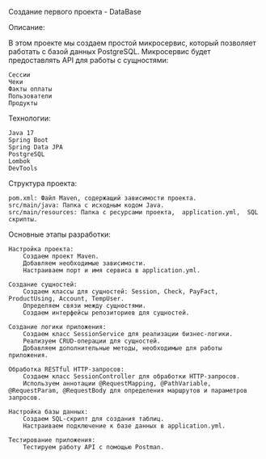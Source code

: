Создание первого проекта - DataBase

Описание:

В этом проекте мы создаем простой микросервис, который позволяет работать с базой данных PostgreSQL. Микросервис будет предоставлять API для работы с сущностями:

    Сессии
    Чеки
    Факты оплаты
    Пользователи
    Продукты

Технологии:

    Java 17
    Spring Boot
    Spring Data JPA
    PostgreSQL
    Lombok
    DevTools

Структура проекта:

    pom.xml: Файл Maven, содержащий зависимости проекта.
    src/main/java: Папка с исходным кодом Java.
    src/main/resources: Папка с ресурсами проекта,  application.yml,  SQL скрипты.
    

Основные этапы разработки:

    Настройка проекта:
        Создаем проект Maven.
        Добавляем необходимые зависимости.
        Настраиваем порт и имя сервиса в application.yml.

    Создание сущностей:
        Создаем классы для сущностей: Session, Check, PayFact, ProductUsing, Account, TempUser.
        Определяем связи между сущностями.
        Создаем интерфейсы репозиториев для сущностей.

    Создание логики приложения:
        Создаем класс SessionService для реализации бизнес-логики.
        Реализуем CRUD-операции для сущностей.
        Добавляем дополнительные методы, необходимые для работы приложения.

    Обработка RESTful HTTP-запросов:
        Создаем класс SessionController для обработки HTTP-запросов.
        Используем аннотации @RequestMapping, @PathVariable, @RequestParam, @RequestBody для определения маршрутов и параметров запросов.

    Настройка базы данных:
        Создаем SQL-скрипт для создания таблиц.
        Настраиваем подключение к базе данных в application.yml.

    Тестирование приложения:        
        Тестируем работу API с помощью Postman.


